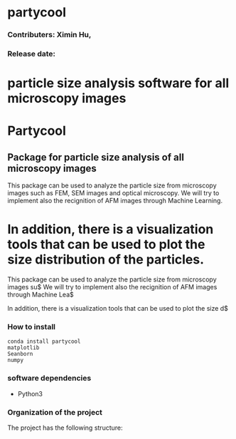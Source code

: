 # partycool
### Contributers: Ximin Hu,
### Release date:
particle size analysis software for all microscopy images
=======
# Partycool
## Package for particle size analysis of all microscopy images
This package can be used to analyze the particle size from microscopy images such as FEM, SEM images and optical microscopy.
We will try to implement also the recignition of AFM images through Machine Learning.

In addition, there is a visualization tools that can be used to plot the size distribution of the particles. 
=======
This package can be used to analyze the particle size from microscopy images su$
We will try to implement also the recignition of AFM images through Machine Lea$

In addition, there is a visualization tools that can be used to plot the size d$
### How to install
```
conda install partycool
matplotlib
Seanborn
numpy
```
### software dependencies
* Python3
### Organization of the project
The project has the following structure:
